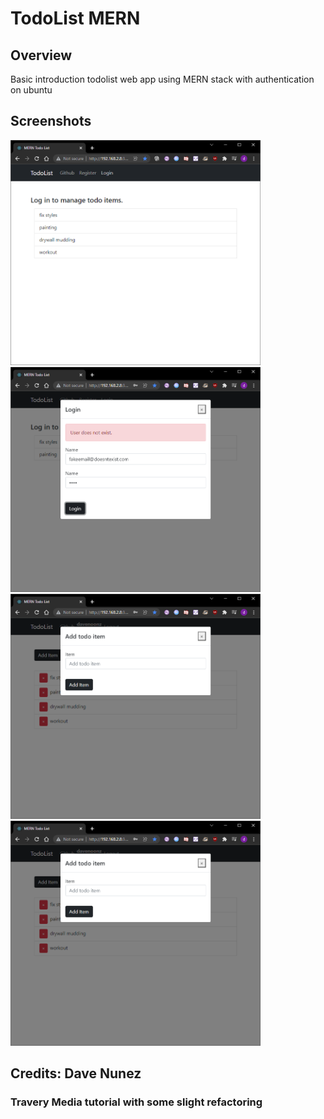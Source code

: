 # TodoList MERN

## Overview
Basic introduction todolist web app using MERN stack with authentication on ubuntu

## Screenshots
<p float="left">
  <img src="./screenshots/todo_main.PNG" width="400" height="auto">
  <img src="./screenshots/todo_auth.PNG" width="400" height="auto">
  <img src="./screenshots/todo_add.PNG" width="400" height="auto">
  <img src="./screenshots/todo_add.PNG" width="400" height="auto">
</p>

## Credits: Dave Nunez
### Travery Media tutorial with some slight refactoring
